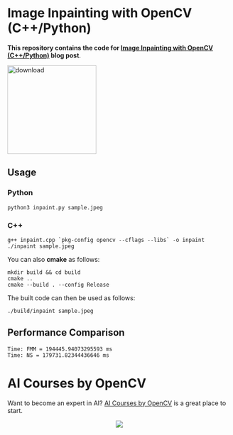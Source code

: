 # Image Inpainting with OpenCV (C++/Python)

**This repository contains the code for [Image Inpainting with OpenCV (C++/Python)](https://learnopencv.com/image-inpainting-with-opencv-c-python/) blog post**.

[<img src="https://learnopencv.com/wp-content/uploads/2022/07/download-button-e1657285155454.png" alt="download" width="200">](https://www.dropbox.com/sh/z6nb29e6i4kzk0m/AABvm0ggBw3cfQkTc9Yn_PtZa?dl=1)

## Usage

### Python

```
python3 inpaint.py sample.jpeg
```

### C++

```
g++ inpaint.cpp `pkg-config opencv --cflags --libs` -o inpaint
./inpaint sample.jpeg
```
You can also **cmake** as follows:

```
mkdir build && cd build
cmake ..
cmake --build . --config Release
```

The built code can then be used as follows:

```
./build/inpaint sample.jpeg
```

## Performance Comparison

```
Time: FMM = 194445.94073295593 ms
Time: NS = 179731.82344436646 ms
```

# AI Courses by OpenCV

Want to become an expert in AI? [AI Courses by OpenCV](https://opencv.org/courses/) is a great place to start. 

<a href="https://opencv.org/courses/">
<p align="center"> 
<img src="https://www.learnopencv.com/wp-content/uploads/2020/04/AI-Courses-By-OpenCV-Github.png">
</p>
</a>
